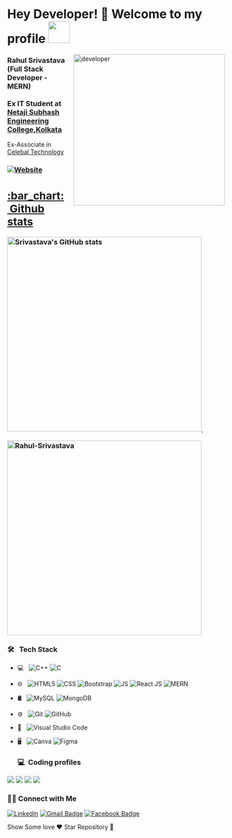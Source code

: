 ### <h1>Hey Developer! 👋 Welcome to my profile <img src="https://pa1.narvii.com/6589/11c263db9cfa152143ba291fb4ad95491b2248ab_hq.gif" width="50"> </h1>

<img width="350" align="right" alt="developer" src="https://www.venuexplorer.com.sg/uploads/Working%20in%20progresss.gif"/>


<h3><b>Rahul Srivastava (Full Stack Developer - MERN) </b><br/><br/>
Ex IT Student at <a href="https://www.nsec.ac.in/">Netaji Subhash Engineering College,Kolkata</a></h3>
Ex-Associate in <a href="https:https://celebaltech.com/">Celebal Technology</a><h3/>

<a href="https://rahulsrivastava-dev.netlify.app/" target="_blank"><img alt="Website" src="https://img.shields.io/badge/Website-www.rahul.sr-red?style=flat&logo=google-chrome">
  
  <h2 align="">:bar_chart: &nbsp;Github stats </h2>
  <a href="https://github.com/rahulsrivastava1">
 <img align="" src="https://github-readme-stats.vercel.app/api?username=rahulsrivastava1&show_icons=true&theme=contrast_height=27" width="450" alt="Srivastava's GitHub stats"/>
</a>
  &nbsp;
  &nbsp;
  <br/>
  <p align=""><img align="center" width="450" src="https://github-readme-streak-stats.herokuapp.com/?user=rahulsrivastava1&theme=contrast" alt="Rahul-Srivastava" /></p>

  <h3> 🛠 &nbsp; Tech Stack</h3>

- 💻 &nbsp;
  ![C++](https://img.shields.io/badge/-C++-333333?style=flat&logo=C%2B%2B&logoColor=00599C)
  ![C](https://img.shields.io/badge/-C-333333?style=flag&logo=C)
- 🌐 &nbsp;
  ![HTML5](https://img.shields.io/badge/-HTML5-333333?style=flat&logo=HTML5)
  ![CSS](https://img.shields.io/badge/-CSS-333333?style=flat&logo=CSS3&logoColor=1572B6)
  ![Bootstrap](https://img.shields.io/badge/-Bootstrap-333333?style=flat&logo=bootstrap&logoColor=563D7C)
  ![JS](https://img.shields.io/badge/-JS-333333?style=flat&logo=CSS3&logoColor=1572B6)
  ![React JS](https://img.shields.io/badge/-ReactJS-333333?style=flat&logo=React)
  ![MERN](https://img.shields.io/badge/-MERN-333333?style=flat&logo=mern)
-  🛢 &nbsp;
  ![MySQL](https://img.shields.io/badge/-MySQL-333333?style=flat&logo=mysql)
  ![MongoDB](http://img.shields.io/badge/-MongoDB-333333?style=flat&logo=mongodb)
- ⚙️ &nbsp;
  ![Git](https://img.shields.io/badge/-Git-333333?style=flat&logo=git)
  ![GitHub](https://img.shields.io/badge/-GitHub-333333?style=flat&logo=github)
- 🔧 &nbsp;
  ![Visual Studio Code](https://img.shields.io/badge/-Visual%20Studio%20Code-333333?style=flat&logo=visual-studio-code&logoColor=007ACC)
- 🖥 &nbsp;
  ![Canva](https://img.shields.io/badge/-Canva-333333?style=flat&logo=canva)
  ![Figma](https://img.shields.io/badge/-Figma-333333?style=flat&logo=figma)
  
  <h3> 💻 &nbsp;Coding profiles </h3>

[![](https://img.shields.io/badge/HackerRank-srivastavar433-red)](https://www.hackerrank.com/srivastavar433)
[![](https://img.shields.io/badge/Codechef-rahulsrivasta1-yellow)](https://www.codechef.com/users/rahulsrivasta1)
[![](https://img.shields.io/badge/GeeksForGeeks-srivastavar433-purple)](https://auth.geeksforgeeks.org/user/srivastavar433/profile)
[![](https://img.shields.io/badge/LeetCode-rahulsrivastava1-blue)](https://leetcode.com/rahulsrivastava1/)


<h3> 🤝🏻 Connect with Me </h3>
  
<a href="https://www.linkedin.com/in/rahul-srivastava-882180191/" target="_blank"><img src="https://img.shields.io/badge/LinkedIn-%230077B5.svg?&style=flat-square&logo=linkedin&logoColor=white" alt="LinkedIn"></a>
[![Gmail Badge](https://img.shields.io/badge/-Gmail-c14438?style=flat-square&logo=Gmail&logoColor=white&link=mailto:srivastavar433@gmail.com)](mailto:srivastavar433@gmail.com)
[![Facebook Badge](https://img.shields.io/badge/-Facebook-3b5998?style=flat-square&labelColor=3b5998&logo=facebook&logoColor=white&link=https://https://www.facebook.com/rahul.raja.srivastava)](https://www.facebook.com/rahul.raja.srivastava)
  
 Show Some love ❤️
 Star Repository 🌟
  
  
